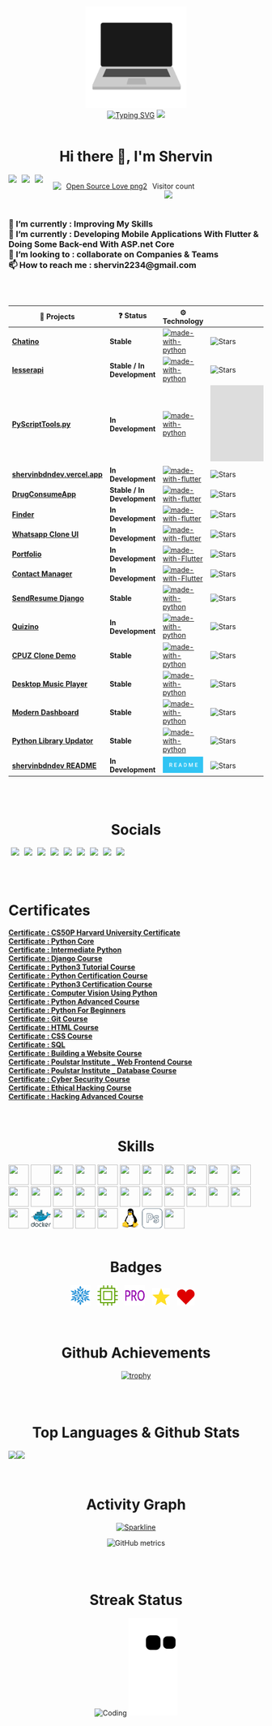 <div align='center'>
    <img width="200" src="https://github.com/shervinbdndev/shervinbdndev/blob/master/68747470733a2f2f6d656469612e67697068792e636f6d2f6d656469612f57465a7642375649584267697a336f4458452f67697068792e676966.gif"/>
    <br>
    <a href="https://git.io/typing-svg"><img src="https://readme-typing-svg.demolab.com?font=Mouse+Memoirs&size=60&duration=2000&pause=1000&color=2241F7&center=true&vCenter=true&width=510&height=100&lines=Hi+there%2C;Im+Shervin+Badanara;Im+a+Software+Developer;Welcome+to+my+Github+Profile" alt="Typing SVG" /></a>
    <a href="https://www.coffeebede.com/shervinbdndev"><img class="img-fluid" src="https://coffeebede.ir/DashboardTemplateV2/app-assets/images/banner/default-yellow.svg" /></a>
</div>

<br>

<h1 align="center"><b>Hi there 👋, I'm Shervin</b></h1> 

<div align="center">

<div align="center" style="display: flex;text-indent:10px">
    <img src="https://gpvc.arturio.dev/shervinbdndev" />
    <img src="https://img.shields.io/github/followers/shervinbdndev.svg?style=social&label=Follow&maxAge=2592000" />
    <img src="https://img.shields.io/github/stars/shervinbdndev/shervinbdndev.svg">

[![Open Source Love png2](https://badges.frapsoft.com/os/v2/open-source.png?v=103)](https://github.com/ellerbrock/open-source-badges/)

<p align="center"> 
  Visitor count<br>
  <img src="https://profile-counter.glitch.me/shervinbdndev/count.svg" />
</p>

</div>

<div align="left">
<div align="left">
    <h3>
        <b>🔭 I’m currently :</b> Improving My Skills<br>
        <b>🌱 I’m currently :</b> Developing Mobile Applications With Flutter & Doing Some Back-end With ASP.net Core <br>
        <b>👯 I’m looking to :</b> collaborate on Companies & Teams <br>
        <b>📫 How to reach me :</b> shervin2234@gmail.com 
    </h3>
</div>

<br>
<br>
    
| 🎁 Projects | ❓ Status | ⚙️ Technology | ⭐ Stars | 📚 Forks | 🛎 Issues | 📬 Pull requests |
| ----------- | ----------- | ----------- | ----------- | ----------- | ----------- | ----------- |
| <a href="https://github.com/shervinbdndev/Chatino">**Chatino**</a> | **Stable** | [![made-with-python](https://img.shields.io/badge/Django-092E20?style=for-the-badge&logo=django&logoColor=white)](https://www.python.org/) | ![Stars](https://img.shields.io/github/stars/shervinbdndev/Chatino?style=flat-square) | ![Forks](https://img.shields.io/github/forks/shervinbdndev/Chatino?style=flat-square) | ![Issues](https://img.shields.io/github/issues/shervinbdndev/Chatino?style=flat-square) | ![Pull Requests](https://img.shields.io/github/issues-pr/shervinbdndev/Chatino?style=flat-square)
| <a href="https://github.com/lesserapi/lesserapi">**lesserapi**</a> | **Stable / In Development** | [![made-with-python](https://img.shields.io/badge/Python-14354C?style=for-the-badge&logo=python&logoColor=white)](https://www.python.org/) | ![Stars](https://img.shields.io/github/stars/lesserapi/lesserapi?style=flat-square) | ![Forks](https://img.shields.io/github/forks/lesserapi/lesserapi?style=flat-square) | ![Issues](https://img.shields.io/github/issues/lesserapi/lesserapi?style=flat-square) | ![Pull Requests](https://img.shields.io/github/issues-pr/lesserapi/lesserapi?style=flat-square)
| <a href="https://github.com/shervinbdndev/PyScriptTools.py">**PyScriptTools.py**</a> | **In Development** | [![made-with-python](https://img.shields.io/badge/Python-14354C?style=for-the-badge&logo=python&logoColor=white)](https://www.python.org/) | ![Stars](https://img.shields.io/github/stars/shervinbdndev/PyScriptTools.py?style=flat-square) | ![Forks](https://img.shields.io/github/forks/shervinbdndev/PyScriptTools.py?style=flat-square) | ![Issues](https://img.shields.io/github/issues/shervinbdndev/PyScriptTools.py?style=flat-square) | ![Pull Requests](https://img.shields.io/github/issues-pr/shervinbdndev/PyScriptTools.py?style=flat-square)
| <a href="https://github.com/shervinbdndev/shervinbdndev.vercel.app">**shervinbdndev.vercel.app**</a> | **In Development** | [![made-with-flutter](https://img.shields.io/badge/Flutter-02569B?style=for-the-badge&logo=flutter&logoColor=white)](https://www.flutter.dev/) | ![Stars](https://img.shields.io/github/stars/shervinbdndev/shervinbdndev.vercel.app?style=flat-square) | ![Forks](https://img.shields.io/github/forks/shervinbdndev/shervinbdndev.vercel.app?style=flat-square) | ![Issues](https://img.shields.io/github/issues/shervinbdndev/shervinbdndev.vercel.app?style=flat-square) | ![Pull Requests](https://img.shields.io/github/issues-pr/shervinbdndev/Finder?style=flat-square)
| <a href="https://github.com/shervinbdndev/DrugConsumeApp">**DrugConsumeApp**</a> | **Stable / In Development** | [![made-with-flutter](https://img.shields.io/badge/Flutter-02569B?style=for-the-badge&logo=flutter&logoColor=white)](https://www.flutter.dev/) | ![Stars](https://img.shields.io/github/stars/shervinbdndev/DrugConsumeApp?style=flat-square) | ![Forks](https://img.shields.io/github/forks/shervinbdndev/DrugConsumeApp?style=flat-square) | ![Issues](https://img.shields.io/github/issues/shervinbdndev/DrugConsumeApp?style=flat-square) | ![Pull Requests](https://img.shields.io/github/issues-pr/shervinbdndev/DrugConsumeApp?style=flat-square)
| <a href="https://github.com/shervinbdndev/Finder">**Finder**</a> | **In Development** | [![made-with-flutter](https://img.shields.io/badge/Flutter-02569B?style=for-the-badge&logo=flutter&logoColor=white)](https://www.flutter.dev/) | ![Stars](https://img.shields.io/github/stars/shervinbdndev/Finder?style=flat-square) | ![Forks](https://img.shields.io/github/forks/shervinbdndev/Finder?style=flat-square) | ![Issues](https://img.shields.io/github/issues/shervinbdndev/Finder?style=flat-square) | ![Pull Requests](https://img.shields.io/github/issues-pr/shervinbdndev/Finder?style=flat-square)
| <a href="https://github.com/shervinbdndev/WhatsappClone">**Whatsapp Clone UI**</a> | **In Development** | [![made-with-flutter](https://img.shields.io/badge/Flutter-02569B?style=for-the-badge&logo=flutter&logoColor=white)](https://www.flutter.dev/) | ![Stars](https://img.shields.io/github/stars/shervinbdndev/WhatsappClone?style=flat-square) | ![Forks](https://img.shields.io/github/forks/shervinbdndev/WhatsappClone?style=flat-square) | ![Issues](https://img.shields.io/github/issues/shervinbdndev/WhatsappClone?style=flat-square) | ![Pull Requests](https://img.shields.io/github/issues-pr/shervinbdndev/WhatsappClone?style=flat-square)
| <a href="https://github.com/shervinbdndev/Portfolio">**Portfolio**</a> | **In Development** | [![made-with-Flutter](https://img.shields.io/badge/Flutter-02569B?style=for-the-badge&logo=flutter&logoColor=white)](https://www.flutter.dev/) | ![Stars](https://img.shields.io/github/stars/shervinbdndev/Portfolio?style=flat-square) | ![Forks](https://img.shields.io/github/forks/shervinbdndev/Portfolio?style=flat-square) | ![Issues](https://img.shields.io/github/issues/shervinbdndev/Portfolio?style=flat-square) | ![Pull Requests](https://img.shields.io/github/issues-pr/shervinbdndev/Portfolio?style=flat-square)
| <a href="https://github.com/shervinbdndev/MERN-Contact-Manager">**Contact Manager**</a> | **In Development** | [![made-with-Flutter](https://img.shields.io/badge/Flutter-02569B?style=for-the-badge&logo=flutter&logoColor=white)](https://www.flutter.dev/) | ![Stars](https://img.shields.io/github/stars/shervinbdndev/MERN-Contact-Manager?style=flat-square) | ![Forks](https://img.shields.io/github/forks/shervinbdndev/MERN-Contact-Manager?style=flat-square) | ![Issues](https://img.shields.io/github/issues/shervinbdndev/MERN-Contact-Manager?style=flat-square) | ![Pull Requests](https://img.shields.io/github/issues-pr/shervinbdndev/MERN-Contact-Manager?style=flat-square)
| <a href="https://github.com/shervinbdndev/SendResume-Django">**SendResume Django**</a> | **Stable** | [![made-with-python](https://img.shields.io/badge/Django-092E20?style=for-the-badge&logo=django&logoColor=white)](https://www.python.org/) | ![Stars](https://img.shields.io/github/stars/shervinbdndev/SendResume-Django?style=flat-square) | ![Forks](https://img.shields.io/github/forks/shervinbdndev/SendResume-Django?style=flat-square) | ![Issues](https://img.shields.io/github/issues/shervinbdndev/SendResume-Django?style=flat-square) | ![Pull Requests](https://img.shields.io/github/issues-pr/shervinbdndev/SendResume-Django?style=flat-square)
| <a href="https://github.com/shervinbdndev/Quizino">**Quizino**</a> | **In Development** | [![made-with-python](https://img.shields.io/badge/Django-092E20?style=for-the-badge&logo=django&logoColor=white)](https://www.python.org/) | ![Stars](https://img.shields.io/github/stars/shervinbdndev/Quizino?style=flat-square) | ![Forks](https://img.shields.io/github/forks/shervinbdndev/Quizino?style=flat-square) | ![Issues](https://img.shields.io/github/issues/shervinbdndev/Quizino?style=flat-square) | ![Pull Requests](https://img.shields.io/github/issues-pr/shervinbdndev/Quizino?style=flat-square)
| <a href="https://github.com/shervinbdndev/shCPUZ-Demo">**CPUZ Clone Demo**</a> | **Stable** | [![made-with-python](https://img.shields.io/badge/Python-14354C?style=for-the-badge&logo=python&logoColor=white)](https://www.python.org/) | ![Stars](https://img.shields.io/github/stars/shervinbdndev/shCPUZ-Demo?style=flat-square) | ![Forks](https://img.shields.io/github/forks/shervinbdndev/shCPUZ-Demo?style=flat-square) | ![Issues](https://img.shields.io/github/issues/shervinbdndev/shCPUZ-Demo?style=flat-square) | ![Pull Requests](https://img.shields.io/github/issues-pr/shervinbdndev/shCPUZ-Demo?style=flat-square)
| <a href="https://github.com/shervinbdndev/MusicPlayer">**Desktop Music Player**</a> | **Stable** | [![made-with-python](https://img.shields.io/badge/Python-14354C?style=for-the-badge&logo=python&logoColor=white)](https://www.python.org/) | ![Stars](https://img.shields.io/github/stars/shervinbdndev/MusicPlayer?style=flat-square) | ![Forks](https://img.shields.io/github/forks/shervinbdndev/MusicPlayer?style=flat-square) | ![Issues](https://img.shields.io/github/issues/shervinbdndev/MusicPlayer?style=flat-square) | ![Pull Requests](https://img.shields.io/github/issues-pr/shervinbdndev/MusicPlayer?style=flat-square)
| <a href="https://github.com/shervinbdndev/ModernDashboard">**Modern Dashboard**</a> | **Stable** | [![made-with-python](https://img.shields.io/badge/Python-14354C?style=for-the-badge&logo=python&logoColor=white)](https://www.python.org/) | ![Stars](https://img.shields.io/github/stars/shervinbdndev/ModernDashboard?style=flat-square) | ![Forks](https://img.shields.io/github/forks/shervinbdndev/ModernDashboard?style=flat-square) | ![Issues](https://img.shields.io/github/issues/shervinbdndev/ModernDashboard?style=flat-square) | ![Pull Requests](https://img.shields.io/github/issues-pr/shervinbdndev/ModernDashboard?style=flat-square)
| <a href="https://github.com/shervinbdndev/PythonLibraryUpdator">**Python Library Updator**</a> | **Stable** | [![made-with-python](https://img.shields.io/badge/Python-14354C?style=for-the-badge&logo=python&logoColor=white)](https://www.python.org/) | ![Stars](https://img.shields.io/github/stars/shervinbdndev/PythonLibraryUpdator?style=flat-square) | ![Forks](https://img.shields.io/github/forks/shervinbdndev/PythonLibraryUpdator?style=flat-square) | ![Issues](https://img.shields.io/github/issues/shervinbdndev/PythonLibraryUpdator?style=flat-square) | ![Pull Requests](https://img.shields.io/github/issues-pr/shervinbdndev/PythonLibraryUpdator?style=flat-square)
| <a href="https://github.com/shervinbdndev/shervinbdndev">**shervinbdndev README**</a> | **In Development** | ![readme](https://github.com/shervinbdndev/shervinbdndev/blob/master/readme.svg) | ![Stars](https://img.shields.io/github/stars/shervinbdndev/shervinbdndev?style=flat-square) | ![Forks](https://img.shields.io/github/forks/shervinbdndev/shervinbdndev?style=flat-square) | ![Issues](https://img.shields.io/github/issues/shervinbdndev/shervinbdndev?style=flat-square) | ![Pull Requests](https://img.shields.io/github/issues-pr/shervinbdndev/shervinbdndev?style=flat-square)
 <br>
 <br>
<h1 align="center"><b>Socials</b></h1>

<div style="display: flex;grid-template-columns: repeat(4, 1fr);width:100%;text-indent:5px">
    <a href="https://wa.me/09011315500">
        <img src="https://img.shields.io/badge/WhatsApp-25D366?style=for-the-badge&logo=whatsapp&logoColor=white"></img>
    </a>
    <a href="https://t.me/shervinbdndev">
        <img src="https://img.shields.io/badge/Telegram-2CA5E0?style=for-the-badge&logo=telegram&logoColor=white"></img>
    </a>
    <a href="linkedin.com/in/shervin-badanara-285128196">
        <img src="https://img.shields.io/badge/LinkedIn-0077B5?style=for-the-badge&logo=linkedin&logoColor=white"></img>
    </a>
    <a href="https://discordapp.com/users/966742232369618954/">
        <img src="https://img.shields.io/badge/Discord-7289DA?style=for-the-badge&logo=discord&logoColor=white"></img>
    </a>
    <a href="https://github.com/shervinbdndev/">
        <img src="https://img.shields.io/badge/GitHub-100000?style=for-the-badge&logo=github&logoColor=white"></img>
    </a>
    <a href="mailto:shervin2234@gmail.com">
        <img src="https://img.shields.io/badge/Gmail-D14836?style=for-the-badge&logo=gmail&logoColor=white"></img>
    </a>
    <a href="mailto:shervin2234@protonmail.com">
        <img src="https://img.shields.io/badge/ProtonMail-8B89CC?style=for-the-badge&logo=protonmail&logoColor=white">
    </a>
    <a href="https://stackoverflow.com/users/17452426/shervin-bdn">
        <img src="https://img.shields.io/badge/Stack_Overflow-FE7A16?style=for-the-badge&logo=stack-overflow&logoColor=white"></img>
    </a>
    <a href="https://steamcommunity.com/id/shervinbdn/">
        <img src="https://img.shields.io/badge/Steam-000000?style=for-the-badge&logo=steam&logoColor=white">
    </a>
</div>

<br><br>
<h1 align="left"><b>Certificates</b></h1>

<div align="left">
    <a href="https://github.com/shervinbdndev/shervinbdndev/blob/master/Certificates/CS50P.png"><b>Certificate : CS50P Harvard University Certificate</b></a><br>
    <a href="https://github.com/shervinbdndev/shervinbdndev/blob/master/Certificates/PythonCore_certificate.jpg"><b>Certificate : Python Core</b></a><br>
    <a href="https://github.com/shervinbdndev/shervinbdndev/blob/master/Certificates/Intermediate_Python_certificate.jpg"><b>Certificate : Intermediate Python</b></a><br>
    <a href="https://github.com/shervinbdndev/shervinbdndev/blob/master/Certificates/DjangoC%403x.jpg"><b>Certificate : Django Course</b></a><br>
    <a href="https://github.com/shervinbdndev/shervinbdndev/blob/master/Certificates/Python_certificate.jpg"><b>Certificate : Python3 Tutorial Course</b></a><br>
    <a href="https://github.com/shervinbdndev/shervinbdndev/blob/master/Certificates/PythonCertificationCourse%403x.jpg"><b>Certificate : Python Certification Course</b></a><br>
    <a href="https://github.com/shervinbdndev/shervinbdndev/blob/master/Certificates/Python3%403x.jpg"><b>Certificate : Python3 Certification Course</b></a><br>
    <a href="https://github.com/shervinbdndev/shervinbdndev/blob/master/Certificates/ComputerVisionPython%403x.jpg"><b>Certificate : Computer Vision Using Python</b></a><br>
    <a href="https://github.com/shervinbdndev/shervinbdndev/blob/master/Certificates/AdvPython%403x.jpg"><b>Certificate : Python Advanced Course</b></a><br>
    <a href="https://github.com/shervinbdndev/shervinbdndev/blob/master/Certificates/Python-for-Beginners_certificate.jpg"><b>Certificate : Python For Beginners</b></a><br>
    <a href="https://github.com/shervinbdndev/shervinbdndev/blob/master/Certificates/Git%403x.jpg"><b>Certificate : Git Course</b></a><br>
    <a href="https://github.com/shervinbdndev/shervinbdndev/blob/master/Certificates/HTML_certificate.jpg"><b>Certificate : HTML Course</b></a><br>
    <a href="https://github.com/shervinbdndev/shervinbdndev/blob/master/Certificates/CSS_certificate.jpg"><b>Certificate : CSS Course</b></a><br>
    <a href="https://github.com/shervinbdndev/shervinbdndev/blob/master/Certificates/SQL_certificate.jpg"><b>Certificate : SQL</b></a><br>
    <a href="https://github.com/shervinbdndev/shervinbdndev/blob/master/Certificates/BuildingaWebsite%403x.jpg"><b>Certificate : Building a Website Course</b></a><br>
    <a href="https://github.com/shervinbdndev/shervinbdndev/blob/master/Certificates/web_frontend_course_plstr.jpg"><b>Certificate : Poulstar Institute _ Web Frontend Course</b></a><br>
    <a href="https://github.com/shervinbdndev/shervinbdndev/blob/master/Certificates/database_course_plstr.jpg"><b>Certificate : Poulstar Institute _ Database Course</b></a><br>
    <a href="https://github.com/shervinbdndev/shervinbdndev/blob/master/Certificates/CyberSecurity%403x.jpg"><b>Certificate : Cyber Security Course</b></a><br>
    <a href="https://github.com/shervinbdndev/shervinbdndev/blob/master/Certificates/EthicalHacking%403x.jpg"><b>Certificate : Ethical Hacking Course</b></a><br>
    <a href="https://github.com/shervinbdndev/shervinbdndev/blob/master/Certificates/AdvHacking%403x.jpg"><b>Certificate : Hacking Advanced Course</b></a>
</div>
<br>
<br>


<h1 align="center"><b>Skills</b></h1>

<img src="https://img.icons8.com/color/48/000000/python.png"  width="40" height="40"/>
<img src"https://img.shields.io/badge/c%23-%23239120.svg?style=for-the-badge&logo=csharp&logoColor=white" width="40" height="40">
<img src="https://img.icons8.com/material/48/0C4B33/django.png"   width="40" height="40"/>
<img src="https://profilinator.rishav.dev/skills-assets/flask.png"  width="40" height="40"/>
<img src="https://upload.wikimedia.org/wikipedia/commons/0/0b/Qt_logo_2016.svg"   width="40" height="40"/>
<img src="https://raw.githubusercontent.com/detain/svg-logos/780f25886640cef088af994181646db2f6b1a3f8/svg/selenium-logo.svg" width="40" height="40"/>
<img src="https://img.icons8.com/material-two-tone/48/000000/api-settings.png"   width="40" height="40"/>
<img src="https://img.icons8.com/color/48/000000/html-5.png"   width="40" height="40"/>
<img src="https://img.icons8.com/color/48/000000/css3.png"   width="40" height="40"/>
<img src="https://img.icons8.com/color/48/000000/bootstrap.png"   width="40" height="40"/>
<img src="https://www.vectorlogo.zone/logos/sqlite/sqlite-icon.svg"   width="40" height="40"/>
<img src="https://img.icons8.com/color/48/000000/mongodb.png"   width="40" height="40">
<img src="https://img.icons8.com/color/48/000000/mysql-logo.png"   width="40" height="40"/>
<img src="https://img.icons8.com/color/48/000000/git.png"   width="40" height="40"/>
<img src="https://img.icons8.com/color/48/000000/pycharm.png"   width="40" height="40"/>
<img src="https://img.icons8.com/color/48/000000/dart.png" width="40" height="40"/>
<img src="https://img.icons8.com/color/48/000000/java.png" width="40" height="40"/>
<img src="https://img.icons8.com/color/48/000000/xml.png" width="40" height="40"/>
<img src="https://img.icons8.com/color/48/000000/android-studio.png" width="40" height="40"/>
<img src="https://img.icons8.com/color/48/000000/visual-studio-code-2019.png"   width="40" height="40"/>
<img src="https://img.icons8.com/color/48/000000/ubuntu--v1.png"   width="40" height="40"/>
<img src="https://profilinator.rishav.dev/skills-assets/powershell.png" width="40" height="40"  />  
<img src="https://profilinator.rishav.dev/skills-assets/sass-original.svg" width="40" height="40"/> 
<img src="https://raw.githubusercontent.com/devicons/devicon/master/icons/docker/docker-original-wordmark.svg" width="40" height="40"/>
<img src="https://www.vectorlogo.zone/logos/figma/figma-icon.svg"   width="40" height="40"/>
<img src="https://www.vectorlogo.zone/logos/heroku/heroku-icon.svg"   width="40" height="40"/>
<img src="https://www.vectorlogo.zone/logos/adobe_illustrator/adobe_illustrator-icon.svg"   width="40" height="40"/>
<img src="https://raw.githubusercontent.com/devicons/devicon/master/icons/linux/linux-original.svg" width="40" height="40"/>
<img src="https://raw.githubusercontent.com/devicons/devicon/master/icons/photoshop/photoshop-line.svg" width="40" height="40"/>
<img src="https://www.vectorlogo.zone/logos/getpostman/getpostman-icon.svg"   width="40" height="40"/>

<br>

<br>
<h1 align="center"><b>Badges</b></h1>

<div align='center'>
<a href='https://archiveprogram.github.com/'><img src='https://raw.githubusercontent.com/acervenky/animated-github-badges/master/assets/acbadge.gif' width='40' height='40'></a> <a href='https://docs.github.com/en/developers'><img src='https://raw.githubusercontent.com/acervenky/animated-github-badges/master/assets/devbadge.gif' width='40' height='40'></a> <a href='https://github.com/pricing'><img src='https://raw.githubusercontent.com/acervenky/animated-github-badges/master/assets/pro.gif' width='40' height='40'></a> <a href='https://stars.github.com/'><img src='https://raw.githubusercontent.com/acervenky/animated-github-badges/master/assets/starbadge.gif' width='35' height='35'></a> <a href='https://docs.github.com/en/github/supporting-the-open-source-community-with-github-sponsors'><img src='https://raw.githubusercontent.com/acervenky/animated-github-badges/master/assets/sponsorbadge.gif' width='35' height='35'></a> 

</div>
    
<br>

<br>
<h1 align="center"><b>Github Achievements</b></h1>

<div align='center'>

[![trophy](https://github-profile-trophy.vercel.app/?username=shervinbdndev)](https://github.com/ryo-ma/github-profile-trophy)

</div>

<br>

<br>
<h1 align="center"><b>Top Languages & Github Stats</b></h1>

<div align='center' style="display: flex;grid-template-columns: repeat(4, 1fr);width:100%;">
    <img style="float:right" src="https://github-readme-stats.vercel.app/api/top-langs/?username=shervinbdndev"></img>
    <img style="float:right" src="https://github-readme-stats.vercel.app/api?username=shervinbdndev&show_icons=true&count_private=true"></img>
</div>

<br>

<br>
<h1 align="center"><b>Activity Graph</b></h1>

<div align='center'>
    
[![Sparkline](https://stars.medv.io/shervinbdndev/PyScriptTools.py.svg)](https://stars.medv.io/shervinbdndev/PyScriptTools.py)

![GitHub metrics](https://metrics.lecoq.io/shervinbdndev)  
    
</div>

<br>

<br>
<h1 align="center"><b>Streak Status</b></h1>

<div align="center">

<img  alt="Coding" src="https://github-readme-streak-stats.herokuapp.com/?user=shervinbdndev">

<img alt="Coding" src="https://raw.githubusercontent.com/rafaballerini/rafaballerini/26d25a7dc705c50943f66aef6beb431253a93cd5/github-contribution-grid-snake.svg">

</div>

</div>

